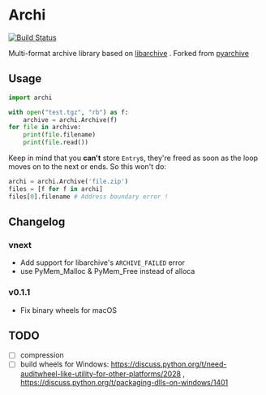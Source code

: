 # Archi

[![Build Status](https://whtsky.visualstudio.com/archi/_apis/build/status/whtsky.archi?branchName=master)](https://whtsky.visualstudio.com/archi/_build/latest?definitionId=2&branchName=master)

Multi-format archive library based on [libarchive](https://github.com/libarchive/libarchive) . Forked from [pyarchive](https://github.com/tailhook/pyarchive)

## Usage

```python
import archi

with open("test.tgz", "rb") as f:
    archive = archi.Archive(f)
for file in archive:
    print(file.filename)
    print(file.read())
```

Keep in mind that you **can't** store `Entry`s, they're freed as soon as the loop moves on to the next or ends. So this won't do:

```python
archi = archi.Archive('file.zip')
files = [f for f in archi]
files[0].filename # Address boundary error !
```

## Changelog

### vnext

- Add support for libarchive's `ARCHIVE_FAILED` error
- use PyMem_Malloc & PyMem_Free instead of alloca

### v0.1.1

- Fix binary wheels for macOS

## TODO

- [ ] compression
- [ ] build wheels for Windows: https://discuss.python.org/t/need-auditwheel-like-utility-for-other-platforms/2028 , https://discuss.python.org/t/packaging-dlls-on-windows/1401
